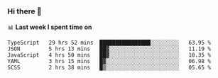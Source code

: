 ### Hi there 👋

<!--
**DBvc/DBvc** is a ✨ _special_ ✨ repository because its `README.md` (this file) appears on your GitHub profile.

Here are some ideas to get you started:

- 🔭 I’m currently working on ...
- 🌱 I’m currently learning ...
- 👯 I’m looking to collaborate on ...
- 🤔 I’m looking for help with ...
- 💬 Ask me about ...
- 📫 How to reach me: ...
- 😄 Pronouns: ...
- ⚡ Fun fact: ...
-->

📊 **Last week I spent time on**
<!--START_SECTION:waka-->
```text
TypeScript   29 hrs 52 mins  ████████████████░░░░░░░░░   63.95 % 
JSON         5 hrs 13 mins   ██▓░░░░░░░░░░░░░░░░░░░░░░   11.19 % 
JavaScript   4 hrs 50 mins   ██▓░░░░░░░░░░░░░░░░░░░░░░   10.35 % 
YAML         3 hrs 15 mins   █▓░░░░░░░░░░░░░░░░░░░░░░░   06.98 % 
SCSS         2 hrs 38 mins   █▒░░░░░░░░░░░░░░░░░░░░░░░   05.65 % 
```
<!--END_SECTION:waka-->
